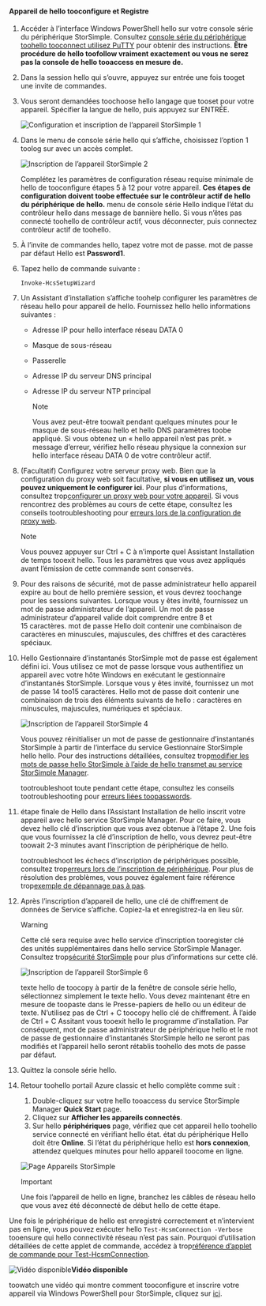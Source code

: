 <!--author=alkohli last changed: 12/01/15-->


#### <a name="tooconfigure-and-register-hello-device"></a>Appareil de hello tooconfigure et Registre
1. Accéder à l’interface Windows PowerShell hello sur votre console série du périphérique StorSimple. Consultez [console série du périphérique toohello tooconnect utilisez PuTTY](#use-putty-to-connect-to-the-device-serial-console) pour obtenir des instructions. **Être procédure de hello toofollow vraiment exactement ou vous ne serez pas la console de hello tooaccess en mesure de.**
2. Dans la session hello qui s’ouvre, appuyez sur entrée une fois tooget une invite de commandes. 
3. Vous seront demandées toochoose hello langage que tooset pour votre appareil. Spécifier la langue de hello, puis appuyez sur ENTRÉE. 
   
    ![Configuration et inscription de l’appareil StorSimple 1](./media/storsimple-configure-and-register-device/HCS_RegisterYourDevice1-include.png)
4. Dans le menu de console série hello qui s’affiche, choisissez l’option 1 toolog sur avec un accès complet. 
   
    ![Inscription de l’appareil StorSimple 2](./media/storsimple-configure-and-register-device/HCS_RegisterYourDevice2-include.png)
   
     Complétez les paramètres de configuration réseau requise minimale de hello de tooconfigure étapes 5 à 12 pour votre appareil. **Ces étapes de configuration doivent toobe effectuée sur le contrôleur actif de hello du périphérique de hello.** menu de console série Hello indique l’état du contrôleur hello dans message de bannière hello. Si vous n’êtes pas connecté toohello de contrôleur actif, vous déconnecter, puis connectez contrôleur actif de toohello.
5. À l’invite de commandes hello, tapez votre mot de passe. mot de passe par défaut Hello est **Password1**.
6. Tapez hello de commande suivante :
   
     `Invoke-HcsSetupWizard` 
7. Un Assistant d’installation s’affiche toohelp configurer les paramètres de réseau hello pour appareil de hello. Fournissez hello hello informations suivantes : 
   
   * Adresse IP pour hello interface réseau DATA 0
   * Masque de sous-réseau
   * Passerelle
   * Adresse IP du serveur DNS principal
   * Adresse IP du serveur NTP principal
     
     > [!NOTE]
     > Vous avez peut-être toowait pendant quelques minutes pour le masque de sous-réseau hello et hello DNS paramètres toobe appliqué. Si vous obtenez un « hello appareil n’est pas prêt. » message d’erreur, vérifiez hello réseau physique la connexion sur hello interface réseau DATA 0 de votre contrôleur actif.
     > 
     > 
8. (Facultatif) Configurez votre serveur proxy web. Bien que la configuration du proxy web soit facultative, **si vous en utilisez un, vous pouvez uniquement le configurer ici**. Pour plus d’informations, consultez trop[configurer un proxy web pour votre appareil](../articles/storsimple/storsimple-configure-web-proxy.md). Si vous rencontrez des problèmes au cours de cette étape, consultez les conseils tootroubleshooting pour [erreurs lors de la configuration de proxy web](../articles/storsimple/storsimple-troubleshoot-deployment.md#errors-during-the-optional-web-proxy-settings).

     > [!NOTE]
     > Vous pouvez appuyer sur Ctrl + C à n’importe quel Assistant Installation de temps tooexit hello. Tous les paramètres que vous avez appliqués avant l’émission de cette commande sont conservés.

1. Pour des raisons de sécurité, mot de passe administrateur hello appareil expire au bout de hello première session, et vous devrez toochange pour les sessions suivantes. Lorsque vous y êtes invité, fournissez un mot de passe administrateur de l’appareil. Un mot de passe administrateur d’appareil valide doit comprendre entre 8 et 15 caractères. mot de passe Hello doit contenir une combinaison de caractères en minuscules, majuscules, des chiffres et des caractères spéciaux.
2. Hello Gestionnaire d’instantanés StorSimple mot de passe est également défini ici. Vous utilisez ce mot de passe lorsque vous authentifiez un appareil avec votre hôte Windows en exécutant le gestionnaire d’instantanés StorSimple. Lorsque vous y êtes invité, fournissez un mot de passe 14 too15 caractères. Hello mot de passe doit contenir une combinaison de trois des éléments suivants de hello : caractères en minuscules, majuscules, numériques et spéciaux. 
   
   ![Inscription de l’appareil StorSimple 4](./media/storsimple-configure-and-register-device/HCS_RegisterYourDevice4-include.png)
   
   Vous pouvez réinitialiser un mot de passe de gestionnaire d’instantanés StorSimple à partir de l’interface du service Gestionnaire StorSimple hello hello. Pour des instructions détaillées, consultez trop[modifier les mots de passe hello StorSimple à l’aide de hello transmet au service StorSimple Manager](../articles/storsimple/storsimple-change-passwords.md).
   
   tootroubleshoot toute pendant cette étape, consultez les conseils tootroubleshooting pour [erreurs liées toopasswords](../articles/storsimple/storsimple-troubleshoot-deployment.md#errors-related-to-device-administrator-and-storsimple-snapshot-manager-passwords).
3. étape finale de Hello dans l’Assistant Installation de hello inscrit votre appareil avec hello service StorSimple Manager. Pour ce faire, vous devez hello clé d’inscription que vous avez obtenue à l’étape 2. Une fois que vous fournissez la clé d’inscription de hello, vous devrez peut-être toowait 2-3 minutes avant l’inscription de périphérique de hello.
   
   tootroubleshoot les échecs d’inscription de périphériques possible, consultez trop[erreurs lors de l’inscription de périphérique](../articles/storsimple/storsimple-troubleshoot-deployment.md#errors-during-device-registration). Pour plus de résolution des problèmes, vous pouvez également faire référence trop[exemple de dépannage pas à pas](../articles/storsimple/storsimple-troubleshoot-deployment.md#step-by-step-storsimple-troubleshooting-example).
4. Après l’inscription d’appareil de hello, une clé de chiffrement de données de Service s’affiche. Copiez-la et enregistrez-la en lieu sûr.
   
   > [!WARNING]
   > Cette clé sera requise avec hello service d’inscription tooregister clé des unités supplémentaires dans hello service StorSimple Manager. Consultez trop[sécurité StorSimple](../articles/storsimple/storsimple-security.md) pour plus d’informations sur cette clé.
   > 
   > 
   
    ![Inscription de l’appareil StorSimple 6](./media/storsimple-configure-and-register-device/HCS_RegisterYourDevice6-include.png)
   
    texte hello de toocopy à partir de la fenêtre de console série hello, sélectionnez simplement le texte hello. Vous devez maintenant être en mesure de toopaste dans le Presse-papiers de hello ou un éditeur de texte. N’utilisez pas de Ctrl + C toocopy hello clé de chiffrement. À l’aide de Ctrl + C Assitant vous tooexit hello le programme d’installation. Par conséquent, mot de passe administrateur de périphérique hello et le mot de passe de gestionnaire d’instantanés StorSimple hello ne seront pas modifiés et l’appareil hello seront rétablis toohello des mots de passe par défaut.
5. Quittez la console série hello.
6. Retour toohello portail Azure classic et hello complète comme suit :
   
   1. Double-cliquez sur votre hello tooaccess du service StorSimple Manager **Quick Start** page.
   2. Cliquez sur **Afficher les appareils connectés**.
   3. Sur hello **périphériques** page, vérifiez que cet appareil hello toohello service connecté en vérifiant hello état. état du périphérique Hello doit être **Online**. Si l’état du périphérique hello est **hors connexion**, attendez quelques minutes pour hello appareil toocome en ligne.
   
   ![Page Appareils StorSimple](./media/storsimple-configure-and-register-device/HCS_DevicesPageM-include.png) 
   
   > [!IMPORTANT]
   > Une fois l’appareil de hello en ligne, branchez les câbles de réseau hello que vous avez été déconnecté de début hello de cette étape.
   > 
   > 

Une fois le périphérique de hello est enregistré correctement et n’intervient pas en ligne, vous pouvez exécuter hello `Test-HcsmConnection -Verbose` tooensure qui hello connectivité réseau n’est pas sain. Pourquoi d’utilisation détaillées de cette applet de commande, accédez à trop[référence d’applet de commande pour Test-HcsmConnection](https://technet.microsoft.com/library/dn715782.aspx).

![Vidéo disponible](./media/storsimple-configure-and-register-device/Video_icon.png)**Vidéo disponible**

toowatch une vidéo qui montre comment tooconfigure et inscrire votre appareil via Windows PowerShell pour StorSimple, cliquez sur [ici](https://azure.microsoft.com/documentation/videos/initialize-the-storsimple-appliance/).

